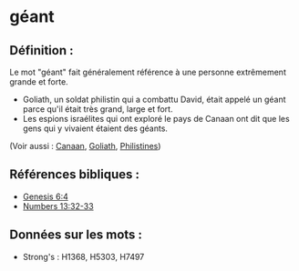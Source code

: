 # géant

## Définition :

Le mot "géant" fait généralement référence à une personne extrêmement grande et forte.

* Goliath, un soldat philistin qui a combattu David, était appelé un géant parce qu'il était très grand, large et fort.
* Les espions israélites qui ont exploré le pays de Canaan ont dit que les gens qui y vivaient étaient des géants.

(Voir aussi : [Canaan](../names/canaan.md), [Goliath](../names/goliath.md), [Philistines](../names/philistines.md))

## Références bibliques :

* [Genesis 6:4](rc://en/tn/help/gen/06/4)
* [Numbers 13:32-33](rc://en/tn/help/num/13/32)

## Données sur les mots :

* Strong's : H1368, H5303, H7497
